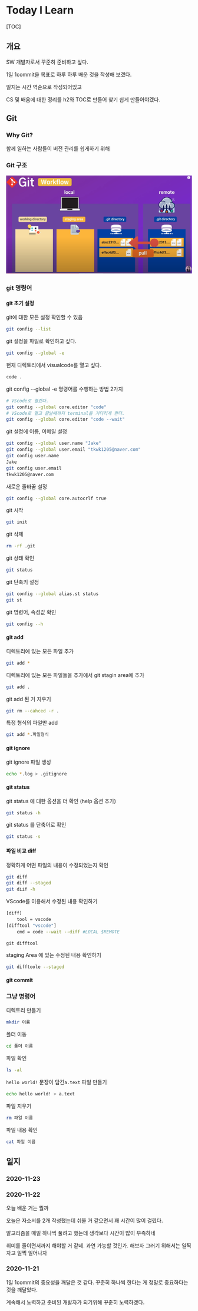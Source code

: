 # Today I Learn

[TOC]

## 개요

SW 개발자로서 꾸준히 준비하고 싶다.

1일 1commit을 목표로 하루 하루 배운 것을 작성해 보겠다.

일지는 시간 역순으로 작성되어있고

CS 및 배움에 대한 정리를 h2와 TOC로 만들어 찾기 쉽게 만들어야겠다.

## Git

### Why Git?

함께 일하는 사람들이 버전 관리를 쉽게하기 위해

### Git 구조

![1](assets/1.PNG)

### git 명령어

#### git 초기 설정

git에 대한 모든 설정 확인할 수 있음

```bash
git config --list
```

git 설정을 파일로 확인하고 싶다.

```bash
git config --global -e
```

현재 디렉토리에서 visualcode를 열고 싶다.

```bash
code .
```

git config --global -e 명령어를 수행하는 방법 2가지

```bash
# VScode로 열겠다.
git config --global core.editor "code"
# VScode로 열고 끝날때까지 terminal을 기다리게 한다.
git config --global core.editor "code --wait"
```

git 설정에 이름, 이메일 설정

```bash
git config --global user.name "Jake"
git config --global user.email "tkwk1205@naver.com"
git config user.name
Jake
git config user.email
tkwk1205@naver.com
```

새로운 줄바꿈 설정

```bash
git config --global core.autocrlf true
```

git 시작

```bash
git init
```

git 삭제

```bash
rm -rf .git
```

git 상태 확인

```bash
git status
```

git 단축키 설정

```bash
git config --global alias.st status
git st
```

git 명령어, 속성값 확인

```bash
git config --h
```

#### git add

디렉토리에 있는 모든 파일 추가

```bash
git add *
```

디렉토리에 있는 모든 파일들을 추가에서 git stagin area에 추가

```bash
git add .
```

git add 된 거 지우기

```bash
git rm --cahced -r .
```

특정 형식의 파일만 add

```bash
git add *.파일형식
```

#### git ignore

git ignore 파일 생성

```bash
echo *.log > .gitignore
```

#### git status

git status 에 대한 옵션을 더 확인 (help 옵션 추가)

```bash
git status -h
```

git status 를 단축어로 확인

```bash
git status -s
```

#### 파일 비교 diff

정확하게 어떤 파일의 내용이 수정되었는지 확인

```bash
git diff
git diff --staged
git diif -h
```

VScode를 이용해서 수정된 내용 확인하기

```bash
[diff]
    tool = vscode
[difftool "vscode"]
    cmd = code --wait --diff #LOCAL $REMOTE
```

```basg
git difftool
```

staging Area 에 있는 수정된 내용 확인하기

```bash
git difftoole --staged
```

#### git commit



### 그냥 명령어

디렉토리 만들기

```bash
mkdir 이름
```

폴더 이동

```bash
cd 폴더 이름
```

파일 확인

```bash
ls -al
```

`hello world!` 문장이 담긴`a.text` 파일 만들기

```bash
echo hello world! > a.text
```

파일 지우기

```bash
rm 파일 이름
```

파일 내용 확인

```bash
cat 파일 이름
```





## 일지

### 2020-11-23



### 2020-11-22

오늘 배운 거는 뭘까

오늘은 자소서를 2개 작성했는데 쉬울 거 같으면서 꽤 시간이 많이 걸렸다.

알고리즘을 매일 하나씩 풀려고 했는데 생각보다 시간이 많이 부족하네

취미를 줄이면서까지 해야할 거 같네. 과연 가능할 것인가. 해보자 그러기 위해서는 일찍 자고 일찍 일어나자


### 2020-11-21

1일 1commit의 중요성을 깨달은 것 같다. 꾸준히 하나씩 한다는 게 정말로 중요하다는 것을 깨달았다.

계속해서 노력하고 준비된 개발자가 되기위해 꾸준히 노력하겠다.